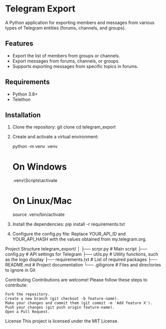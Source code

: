 # Telegram Export

A Python application for exporting members and messages from various types of Telegram entities (forums, channels, and groups).

## Features

- Export the list of members from groups or channels.
- Export messages from forums, channels, or groups.
- Supports exporting messages from specific topics in forums.

## Requirements

- Python 3.8+
- Telethon

## Installation

1. Clone the repository:
   git clone <repository-URL>
   cd telegram_export

2. Create and activate a virtual environment:

    python -m venv .venv
    # On Windows
    .venv\Scripts\activate
    # On Linux/Mac
    source .venv/bin/activate

3. Install the dependencies:
    pip install -r requirements.txt

4. Configure the config.py file:
    Replace YOUR_API_ID and YOUR_API_HASH with the values obtained from my.telegram.org.


Project Structure 
telegram_export/
│
├── scrpr.py               # Main script
├── config.py              # API settings for Telegram
├── utils.py               # Utility functions, such as the logo display
├── requirements.txt       # List of required packages
├── README.md              # Project documentation
└── .gitignore             # Files and directories to ignore in Git

Contributing
Contributions are welcome! Please follow these steps to contribute:

    Fork the repository.
    Create a new branch (git checkout -b feature-name).
    Make your changes and commit them (git commit -m 'Add feature X').
    Push your changes (git push origin feature-name).
    Open a Pull Request.

License
This project is licensed under the MIT License.